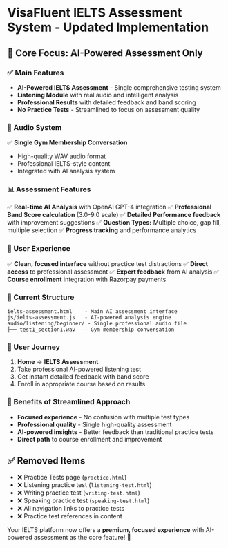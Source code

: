 # VisaFluent IELTS Assessment System - Updated Implementation

## 🎯 **Core Focus: AI-Powered Assessment Only**

### **✅ Main Features**
- **AI-Powered IELTS Assessment** - Single comprehensive testing system
- **Listening Module** with real audio and intelligent analysis
- **Professional Results** with detailed feedback and band scoring
- **No Practice Tests** - Streamlined to focus on assessment quality

### **🎵 Audio System**
✅ **Single Gym Membership Conversation**
- High-quality WAV audio format
- Professional IELTS-style content
- Integrated with AI analysis system

### **📊 Assessment Features**
✅ **Real-time AI Analysis** with OpenAI GPT-4 integration
✅ **Professional Band Score calculation** (3.0-9.0 scale)
✅ **Detailed Performance feedback** with improvement suggestions
✅ **Question Types:** Multiple choice, gap fill, multiple selection
✅ **Progress tracking** and performance analytics

### **🌟 User Experience**
✅ **Clean, focused interface** without practice test distractions
✅ **Direct access** to professional assessment
✅ **Expert feedback** from AI analysis
✅ **Course enrollment** integration with Razorpay payments

### **📁 Current Structure**
```
ielts-assessment.html    - Main AI assessment interface
js/ielts-assessment.js   - AI-powered analysis engine
audio/listening/beginner/ - Single professional audio file
├── test1_section1.wav   - Gym membership conversation
```

### **🚀 User Journey**
1. **Home** → **IELTS Assessment**
2. Take professional AI-powered listening test
3. Get instant detailed feedback with band score
4. Enroll in appropriate course based on results

### **🎯 Benefits of Streamlined Approach**
- **Focused experience** - No confusion with multiple test types
- **Professional quality** - Single high-quality assessment
- **AI-powered insights** - Better feedback than traditional practice tests
- **Direct path** to course enrollment and improvement

## **✅ Removed Items**
- ❌ Practice Tests page (`practice.html`)
- ❌ Listening practice test (`listening-test.html`)
- ❌ Writing practice test (`writing-test.html`)
- ❌ Speaking practice test (`speaking-test.html`)
- ❌ All navigation links to practice tests
- ❌ Practice test references in content

Your IELTS platform now offers a **premium, focused experience** with AI-powered assessment as the core feature! 🎉 